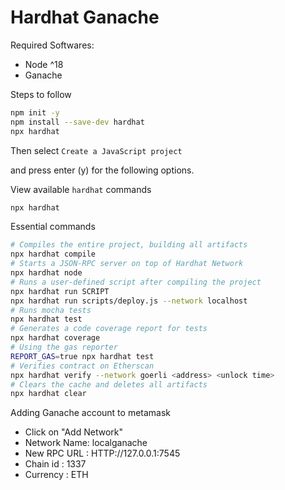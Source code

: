 # Hardhat Ganache

Required Softwares:
- Node ^18
- Ganache

Steps to follow

```bash
npm init -y
npm install --save-dev hardhat
npx hardhat
```
Then select `Create a JavaScript project`

and press enter (y) for the following options.


View available `hardhat` commands
```bash
npx hardhat
```

Essential commands
```bash
# Compiles the entire project, building all artifacts
npx hardhat compile 
# Starts a JSON-RPC server on top of Hardhat Network
npx hardhat node 
# Runs a user-defined script after compiling the project
npx hardhat run SCRIPT
npx hardhat run scripts/deploy.js --network localhost
# Runs mocha tests
npx hardhat test
# Generates a code coverage report for tests
npx hardhat coverage
# Using the gas reporter
REPORT_GAS=true npx hardhat test
# Verifies contract on Etherscan
npx hardhat verify --network goerli <address> <unlock time>
# Clears the cache and deletes all artifacts
npx hardhat clear
```

Adding Ganache account to metamask
- Click on "Add Network"
- Network Name: localganache
- New RPC URL	: HTTP://127.0.0.1:7545
- Chain id	: 1337
- Currency	: ETH

